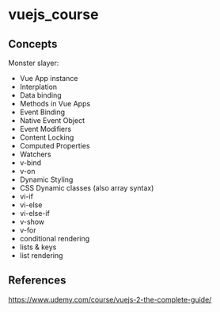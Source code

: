 # vuejs_course
## Concepts

Monster slayer:
- Vue App instance
- Interplation
- Data binding
- Methods in Vue Apps
- Event Binding
- Native Event Object
- Event Modifiers
- Content Locking
- Computed Properties
- Watchers
- v-bind
- v-on
- Dynamic Styling
- CSS Dynamic classes (also array syntax)
- vi-if
- vi-else
- vi-else-if
- v-show
- v-for
- conditional rendering
- lists & keys
- list rendering

## References
https://www.udemy.com/course/vuejs-2-the-complete-guide/
